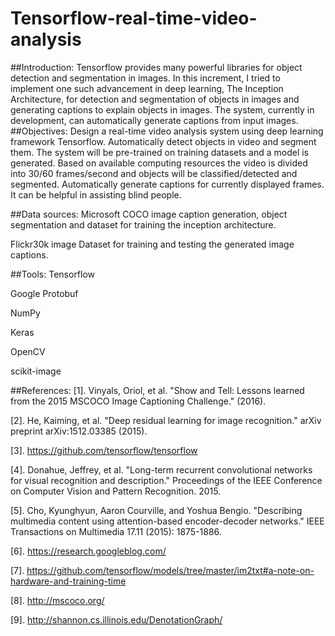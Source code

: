 # Tensorflow-real-time-video-analysis

##Introduction:
Tensorflow provides many powerful libraries for object detection and segmentation in images. In this increment, I tried to implement one such advancement in deep learning, The Inception Architecture, for detection and segmentation of objects in images and generating captions to explain objects in images. The system, currently in development, can automatically generate captions from input images.
##Objectives:
Design a real-time video analysis system using deep learning framework Tensorflow.
Automatically detect objects in video and segment them. The system will be pre-trained on training datasets and a model is generated. Based on available computing resources the video is divided into 30/60 frames/second and objects will be classified/detected and segmented.
Automatically generate captions for currently displayed frames. It can be helpful in assisting blind people. 

##Data sources:
Microsoft COCO image caption generation, object segmentation and dataset for training the inception architecture. 

Flickr30k image Dataset for training and testing the generated image captions.

##Tools: 
Tensorflow

Google Protobuf

NumPy

Keras

OpenCV

scikit-image 

##References:
[1]. Vinyals, Oriol, et al. "Show and Tell: Lessons learned from the 2015 MSCOCO Image Captioning Challenge." (2016).

[2]. He, Kaiming, et al. "Deep residual learning for image recognition." arXiv preprint arXiv:1512.03385 (2015).

[3]. https://github.com/tensorflow/tensorflow

[4]. Donahue, Jeffrey, et al. "Long-term recurrent convolutional networks for visual recognition and description." Proceedings of the IEEE Conference on Computer Vision and Pattern Recognition. 2015.

[5]. Cho, Kyunghyun, Aaron Courville, and Yoshua Bengio. "Describing multimedia content using attention-based encoder-decoder networks." IEEE Transactions on Multimedia 17.11 (2015): 1875-1886.

[6].  https://research.googleblog.com/

[7]. https://github.com/tensorflow/models/tree/master/im2txt#a-note-on-hardware-and-training-time

[8]. http://mscoco.org/

[9]. http://shannon.cs.illinois.edu/DenotationGraph/


